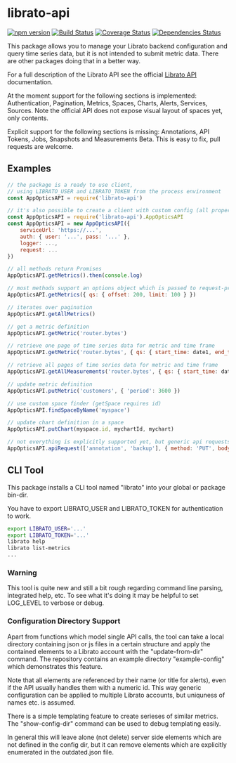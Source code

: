 # librato-api

[![npm version](http://img.shields.io/npm/v/librato-api.svg)](https://npmjs.org/package/librato-api)
[![Build Status](https://travis-ci.org/emartech/librato-api.svg?branch=master)](https://travis-ci.org/emartech/librato-api)
[![Coverage Status](https://coveralls.io/repos/github/emartech/librato-api/badge.svg?branch=master)](https://coveralls.io/github/emartech/librato-api?branch=master)
[![Dependencies Status](https://david-dm.org/emartech/librato-api.svg)](https://david-dm.org/emartech/librato-api)

This package allows you to manage your Librato backend configuration and query time series data,
but it is not intended to submit metric data. There are other packages doing that
in a better way.

For a full description of the Librato API see the official
[Librato API](https://www.librato.com/docs/api/) documentation.

At the moment support for the following sections is implemented:
Authentication, Pagination, Metrics, Spaces, Charts, Alerts, Services, Sources.
Note the official API does not expose visual layout of spaces yet, only contents.

Explicit support for the following sections is missing:
Annotations, API Tokens, Jobs, Snapshots and Measurements Beta.
This is easy to fix, pull requests are welcome.

## Examples
```javascript
// the package is a ready to use client,
// using LIBRATO_USER and LIBRATO_TOKEN from the process environment
const AppOpticsAPI = require('librato-api')

// it's also possible to create a client with custom config (all properties are optional)
const AppOpticsAPI = require('librato-api').AppOpticsAPI
const AppOpticsAPI = new AppOpticsAPI({
    serviceUrl: 'https://...',
    auth: { user: '...', pass: '...' },
    logger: ...,
    request: ...
})

// all methods return Promises
AppOpticsAPI.getMetrics().then(console.log)

// most methods support an options object which is passed to request-promise
AppOpticsAPI.getMetrics({ qs: { offset: 200, limit: 100 } })

// iterates over pagination
AppOpticsAPI.getAllMetrics()

// get a metric definition
AppOpticsAPI.getMetric('router.bytes')

// retrieve one page of time series data for metric and time frame
AppOpticsAPI.getMetric('router.bytes', { qs: { start_time: date1, end_time: date2 }})

// retrieve all pages of time series data for metric and time frame
AppOpticsAPI.getAllMeasurements('router.bytes', { qs: { start_time: date1, end_time: date2 }})

// update metric definition
AppOpticsAPI.putMetric('customers', { 'period': 3600 })

// use custom space finder (getSpace requires id)
AppOpticsAPI.findSpaceByName('myspace')

// update chart definition in a space
AppOpticsAPI.putChart(myspace.id, mychartId, mychart)

// not everything is explicitly supported yet, but generic api requests are easy to do
AppOpticsAPI.apiRequest(['annotation', 'backup'], { method: 'PUT', body: { ... } })
```

## CLI Tool

This package installs a CLI tool named "librato" into your global or package bin-dir.

You have to export LIBRATO_USER and LIBRATO_TOKEN for authentication to work.
```bash
export LIBRATO_USER='...'
export LIBRATO_TOKEN='...'
librato help
librato list-metrics
...
```

### Warning

This tool is quite new and still a bit rough regarding command line parsing,
integrated help, etc. To see what it's doing it may be helpful to set LOG_LEVEL to verbose or debug.

### Configuration Directory Support

Apart from functions which model single API calls, the tool can take a local directory
containing json or js files in a certain structure and apply the contained elements to
a Librato account with the "update-from-dir" command. The repository contains an example directory
"example-config" which demonstrates this feature.

Note that all elements are referenced by
their name (or title for alerts), even if the API usually handles them with a numeric id.
This way generic configuration can be applied to multiple Librato accounts, but uniquness
of names etc. is assumed.

There is a simple templating feature to create serieses of similar metrics. The "show-config-dir"
command can be used to debug templating easily.

In general this will leave alone (not delete) server side elements which are not defined
in the config dir, but it can remove elements which are explicitly enumerated in the
outdated.json file.
